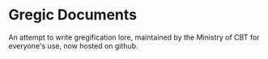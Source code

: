 # Gregic Documents

An attempt to write gregification lore, maintained by the Ministry of CBT for everyone's use, now hosted on github.

